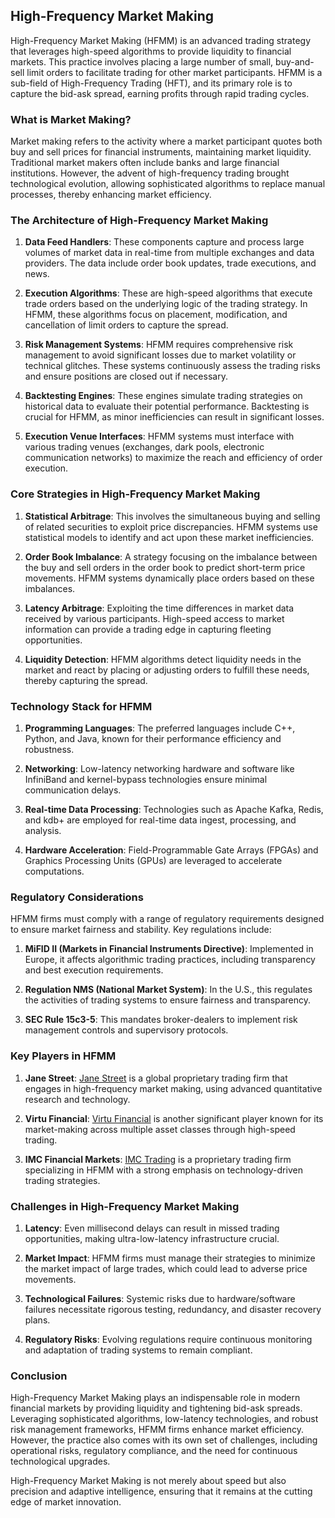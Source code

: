 ## High-Frequency Market Making

High-Frequency Market Making (HFMM) is an advanced trading strategy that leverages high-speed algorithms to provide liquidity to financial markets. This practice involves placing a large number of small, buy-and-sell limit orders to facilitate trading for other market participants. HFMM is a sub-field of High-Frequency Trading (HFT), and its primary role is to capture the bid-ask spread, earning profits through rapid trading cycles.

### What is Market Making?

Market making refers to the activity where a market participant quotes both buy and sell prices for financial instruments, maintaining market liquidity. Traditional market makers often include banks and large financial institutions. However, the advent of high-frequency trading brought technological evolution, allowing sophisticated algorithms to replace manual processes, thereby enhancing market efficiency.

### The Architecture of High-Frequency Market Making

1. **Data Feed Handlers**: These components capture and process large volumes of market data in real-time from multiple exchanges and data providers. The data include order book updates, trade executions, and news.

2. **Execution Algorithms**: These are high-speed algorithms that execute trade orders based on the underlying logic of the trading strategy. In HFMM, these algorithms focus on placement, modification, and cancellation of limit orders to capture the spread.

3. **Risk Management Systems**: HFMM requires comprehensive risk management to avoid significant losses due to market volatility or technical glitches. These systems continuously assess the trading risks and ensure positions are closed out if necessary.

4. **Backtesting Engines**: These engines simulate trading strategies on historical data to evaluate their potential performance. Backtesting is crucial for HFMM, as minor inefficiencies can result in significant losses.

5. **Execution Venue Interfaces**: HFMM systems must interface with various trading venues (exchanges, dark pools, electronic communication networks) to maximize the reach and efficiency of order execution.

### Core Strategies in High-Frequency Market Making

1. **Statistical Arbitrage**: This involves the simultaneous buying and selling of related securities to exploit price discrepancies. HFMM systems use statistical models to identify and act upon these market inefficiencies.

2. **Order Book Imbalance**: A strategy focusing on the imbalance between the buy and sell orders in the order book to predict short-term price movements. HFMM systems dynamically place orders based on these imbalances.

3. **Latency Arbitrage**: Exploiting the time differences in market data received by various participants. High-speed access to market information can provide a trading edge in capturing fleeting opportunities.

4. **Liquidity Detection**: HFMM algorithms detect liquidity needs in the market and react by placing or adjusting orders to fulfill these needs, thereby capturing the spread.

### Technology Stack for HFMM

1. **Programming Languages**: The preferred languages include C++, Python, and Java, known for their performance efficiency and robustness.

2. **Networking**: Low-latency networking hardware and software like InfiniBand and kernel-bypass technologies ensure minimal communication delays.

3. **Real-time Data Processing**: Technologies such as Apache Kafka, Redis, and kdb+ are employed for real-time data ingest, processing, and analysis.

4. **Hardware Acceleration**: Field-Programmable Gate Arrays (FPGAs) and Graphics Processing Units (GPUs) are leveraged to accelerate computations.

### Regulatory Considerations

HFMM firms must comply with a range of regulatory requirements designed to ensure market fairness and stability. Key regulations include:

1. **MiFID II (Markets in Financial Instruments Directive)**: Implemented in Europe, it affects algorithmic trading practices, including transparency and best execution requirements.

2. **Regulation NMS (National Market System)**: In the U.S., this regulates the activities of trading systems to ensure fairness and transparency.

3. **SEC Rule 15c3-5**: This mandates broker-dealers to implement risk management controls and supervisory protocols.

### Key Players in HFMM

1. **Jane Street**: [Jane Street](https://www.janestreet.com) is a global proprietary trading firm that engages in high-frequency market making, using advanced quantitative research and technology.

2. **Virtu Financial**: [Virtu Financial](https://www.virtu.com) is another significant player known for its market-making across multiple asset classes through high-speed trading.

3. **IMC Financial Markets**: [IMC Trading](https://www.imc.com) is a proprietary trading firm specializing in HFMM with a strong emphasis on technology-driven trading strategies.

### Challenges in High-Frequency Market Making

1. **Latency**: Even millisecond delays can result in missed trading opportunities, making ultra-low-latency infrastructure crucial.

2. **Market Impact**: HFMM firms must manage their strategies to minimize the market impact of large trades, which could lead to adverse price movements.

3. **Technological Failures**: Systemic risks due to hardware/software failures necessitate rigorous testing, redundancy, and disaster recovery plans.

4. **Regulatory Risks**: Evolving regulations require continuous monitoring and adaptation of trading systems to remain compliant.

### Conclusion

High-Frequency Market Making plays an indispensable role in modern financial markets by providing liquidity and tightening bid-ask spreads. Leveraging sophisticated algorithms, low-latency technologies, and robust risk management frameworks, HFMM firms enhance market efficiency. However, the practice also comes with its own set of challenges, including operational risks, regulatory compliance, and the need for continuous technological upgrades.

High-Frequency Market Making is not merely about speed but also precision and adaptive intelligence, ensuring that it remains at the cutting edge of market innovation.
